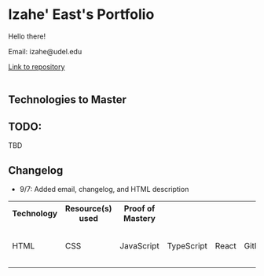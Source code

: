<html>
    <head>
    </head>
    <body>
        <!-- Top -->
        <h1>Izahe' East's Portfolio</h1>
        <p>Hello there!</p>
        <p>Email: izahe@udel.edu</p>
        <a href = "https://github.com/Izahe/Portfolio"> Link to repository </a>
        <br></br>
        <h2> Technologies to Master </h2>
        <table>
            <tr>
                <th> Technology </th>
                <th> Resource(s) used </th>
                <th> Proof of Mastery <th>
            </tr>
            <tr>
                <td> HTML </td>
                <td> CSS </td>
                <td> JavaScript </td>
                <td> TypeScript </td>
                <td> React </td>
                <td> GitHub </td>
                <td> Bootstrap </td>
                <td> Requirements Gathering </td>
                <td> User Interface Design </td>
                <td> Deploying with GitHub Pages </td>
                <td> Testing </td>
        <h2> TODO: </h2>
            <p> TBD </p>
        <h2> Changelog </h2>
            <ul>
                <li> 9/7: Added email, changelog, and HTML description </li>
            </ul>
    </body>
</html>
